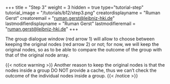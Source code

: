 +++
title = "Step 3"
weight = 3
hidden = true
type="tutorial-step"
tutorial_image = "/tutorials/b12/step3.png"
creatordisplayname = "Ruman Gerst"
creatoremail = "ruman.gerst@leibniz-hki.de"
lastmodifierdisplayname = "Ruman Gerst"
lastmodifieremail = "ruman.gerst@leibniz-hki.de"
+++

The group dialogue window (red arrow 1) will allow to choose between keeping the original nodes (red arrow 2) or not; for now, we will keep the original nodes, so as to be able to compare the outcome of the group with that of the original node array. 

{{< notice warning >}}
Another reason to keep the original nodes is that the nodes inside a group DO NOT provide a cache, thus we can’t check the outcome of the individual nodes inside a group. 
{{< /notice >}}